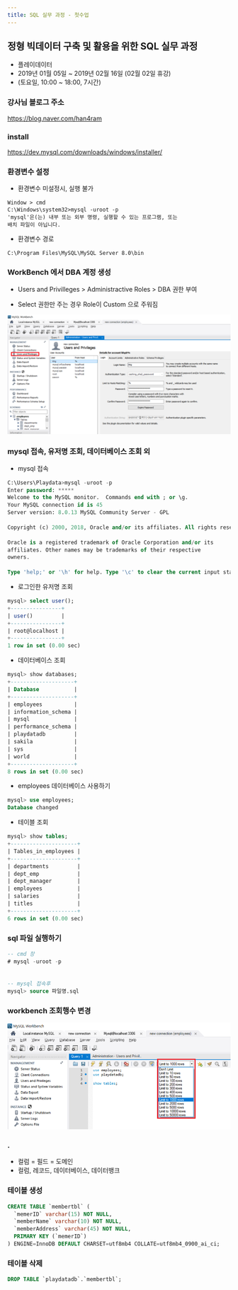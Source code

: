 ```yaml
---
title: SQL 실무 과정 - 첫수업
---
```


## 정형 빅데이터 구축 및 활용을 위한 SQL 실무 과정

- 플레이데이터
- 2019년 01월 05일 ~ 2019년 02월 16일 (02월 02일 휴강)
- (토요일, 10:00 ~ 18:00, 7시간)


### 강사님 블로그 주소
https://blog.naver.com/han4ram


### install
https://dev.mysql.com/downloads/windows/installer/


### 환경변수 설정
- 환경변수 미설정시, 실행 불가
```
Window > cmd
C:\Windows\system32>mysql -uroot -p
'mysql'은(는) 내부 또는 외부 명령, 실행할 수 있는 프로그램, 또는
배치 파일이 아닙니다.
```

- 환경변수 경로
```
C:\Program Files\MySQL\MySQL Server 8.0\bin
```


### WorkBench 에서 DBA 계정 생성
- Users and Privilleges > Administractive Roles > DBA 권한 부여

- Select 권한만 주는 경우
  Role이 Custom 으로 주워짐

![권한](./img/2019-01-05-workbench-user-and-privileges.PNG)



### mysql 접속, 유저명 조회, 데이터베이스 조회 외

* mysql 접속

```sql
C:\Users\Playdata>mysql -uroot -p
Enter password: *****
Welcome to the MySQL monitor.  Commands end with ; or \g.
Your MySQL connection id is 45
Server version: 8.0.13 MySQL Community Server - GPL

Copyright (c) 2000, 2018, Oracle and/or its affiliates. All rights reserved.

Oracle is a registered trademark of Oracle Corporation and/or its
affiliates. Other names may be trademarks of their respective
owners.

Type 'help;' or '\h' for help. Type '\c' to clear the current input statement.
```


* 로그인한 유저명 조회
```sql
mysql> select user();
+----------------+
| user()         |
+----------------+
| root@localhost |
+----------------+
1 row in set (0.00 sec)
```


* 데이터베이스 조회
```sql
mysql> show databases;
+--------------------+
| Database           |
+--------------------+
| employees          |
| information_schema |
| mysql              |
| performance_schema |
| playdatadb         |
| sakila             |
| sys                |
| world              |
+--------------------+
8 rows in set (0.00 sec)

```


* employees 데이터베이스 사용하기
```sql
mysql> use employees;
Database changed
```


* 테이블 조회
```sql
mysql> show tables;
+---------------------+
| Tables_in_employees |
+---------------------+
| departments         |
| dept_emp            |
| dept_manager        |
| employees           |
| salaries            |
| titles              |
+---------------------+
6 rows in set (0.00 sec)
```


### sql 파일 실행하기
```sql
-- cmd 창
# mysql -uroot -p


-- mysql 접속후
mysql> source 파일명.sql
```


### workbench 조회행수 변경
![조회행수 지정](./img/2019-01-05-workbench-limit-row.png)



### .
* 컬럼 = 필드 = 도메인
* 컬럼, 레코드, 데이터베이스, 데이터뱅크



### 테이블 생성
```sql
CREATE TABLE `membertbl` (
  `memerID` varchar(15) NOT NULL,
  `memberName` varchar(10) NOT NULL,
  `memberAddress` varchar(45) NOT NULL,
  PRIMARY KEY (`memerID`)
) ENGINE=InnoDB DEFAULT CHARSET=utf8mb4 COLLATE=utf8mb4_0900_ai_ci;
```


### 테이블 삭제
```sql
DROP TABLE `playdatadb`.`membertbl`;
```